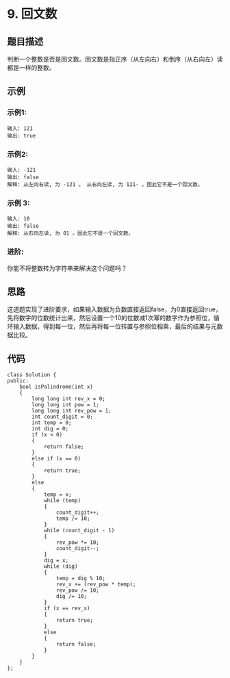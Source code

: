 # 9. 回文数

## 题目描述

判断一个整数是否是回文数。回文数是指正序（从左向右）和倒序（从右向左）读都是一样的整数。

## 示例

### 示例1:

```
输入: 121
输出: true
```

### 示例2:

```
输入: -121
输出: false
解释: 从左向右读, 为 -121 。 从右向左读, 为 121- 。因此它不是一个回文数。
```

### 示例 3:

```
输入: 10
输出: false
解释: 从右向左读, 为 01 。因此它不是一个回文数。
```

### 进阶:

你能不将整数转为字符串来解决这个问题吗？

## 思路

这道题实现了进阶要求，如果输入数据为负数直接返回false，为0直接返回true，先将数字的位数统计出来，然后设置一个10的位数减1次幂的数字作为参照位，循环输入数据，得到每一位，然后再将每一位转置与参照位相乘，最后的结果与元数据比较。

## 代码

```
class Solution {
public:
    bool isPalindrome(int x) 
	{
        long long int rev_x = 0;
        long long int pow = 1;
        long long int rev_pow = 1;
        int count_digit = 0;
        int temp = 0;
        int dig = 0;
        if (x < 0)
        {
            return false;
        }
        else if (x == 0)
        {
            return true;
        }
        else
        {
            temp = x;
            while (temp)
            {
                count_digit++;
                temp /= 10;
            }
            while (count_digit - 1)
            {
                rev_pow *= 10;
                count_digit--;
            }
            dig = x;
            while (dig)
            {
                temp = dig % 10;
                rev_x += (rev_pow * temp);
                rev_pow /= 10;
                dig /= 10;
            }
            if (x == rev_x)
            {
                return true;
            }
            else
            {
                return false;
            }
        }
    }
};

```

